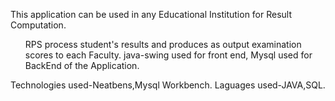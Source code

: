 This application can be used in any Educational Institution for Result Computation. 
<ul><l>RPS process student's results and produces as output examination scores to each Faculty.<l>
java-swing used for front end,
Mysql used for BackEnd of the Application. 
  </ul>
Technologies used-Neatbens,Mysql Workbench. Laguages used-JAVA,SQL.

